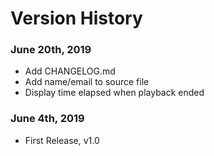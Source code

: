 # Version History

### June 20th, 2019
  - Add CHANGELOG.md
  - Add name/email to source file
  - Display time elapsed when playback ended
  
### June 4th, 2019
- First Release, v1.0
